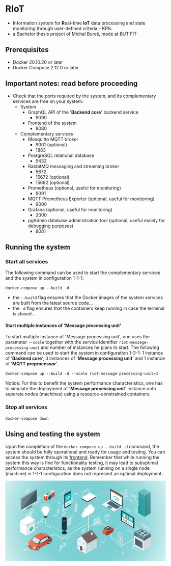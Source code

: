 # RIoT
- Information system for **R**eal-time **IoT** data processing and state monitoring through user-defined criteria – KPIs
- a Bachelor thesis project of Michal Bureš, made at BUT FIT

## Prerequisites

- Docker 20.10.20 or later
- Docker Compose 2.12.0 or later

## Important notes: read before proceeding

- Check that the ports required by the system, and its complementary services are free on your system:
  - System
    - GraphQL API of the '**Backend core**' backend service
      - 9090
    - Frontend of the system
      - 8080
  - Complementary services
    - Mosquitto MQTT broker
      - 9001 (optional)
      - 1883
    - PostgreSQL relational database
      - 5432
    - RabbitMQ messaging and streaming broker
      - 5672
      - 15672 (optional)
      - 15692 (optional)
    - Prometheus (optional, useful for monitoring)
      - 9091
    - MQTT Prometheus Exporter (optional, useful for monitoring)
      - 9000
    - Grafana (optional, useful for monitoring)
      - 3000
    - pgAdmin database administration tool (optional, useful mainly for debugging purposes)
      - 8081

## Running the system

### Start all services

The following command can be used to start the complementary services and the system in configuration 1-1-1.

```shell
docker-compose up --build -d 
```

- the `--build` flag ensures that the Docker images of the system services are built from the latest source code...
- the `-d` flag ensures that the containers keep running in case the terminal is closed...

#### Start multiple instances of 'Message processing unit'

To start multiple instance of 'Message processing unit', one uses the parameter `--scale` together with the service
identifier `riot-message-processing-unit` and number of instances he plans to start. The following command can be used
to start the system in configuration 1-3-1: 1 instance of '**Backend core**', 3 instances of '**Message processing unit**' and 1 instance
of '**MQTT preprocessor**'.

```shell
docker-compose up --build -d --scale riot-message-processing-unit=3
```

Notice: For this to benefit the system performance characteristics, one has to simulate the deployment of '**Message processing unit**' instance onto separate nodes (machines) using a resource-constrained containers.

### Stop all services

```shell
docker-compose down
```

## Using and testing the system

Upon the completion of the `docker-compose up --build -d` command, the system should be fully operational and ready for usage and testing.
You can access the system through its [frontend](http://localhost:8080).
Remember that while running the system this way is fine for functionality testing, it may lead to suboptimal performance characteristics, as
the system running on a single node (machine) in 1-1-1 configuration does not represent an optimal deployment.

![](frontend/resources/images/homepage-graphics.jpg)
